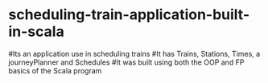 # scheduling-train-application-built-in-scala
#Its an application use in scheduling trains 
#It has Trains, Stations, Times, a journeyPlanner and Schedules
#It was built using both the OOP and FP basics of the Scala program
